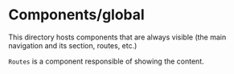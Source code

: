 Components/global
=================

This directory hosts components that are always visible (the main navigation and its section, routes, etc.)

`Routes` is a component responsible of showing the content.